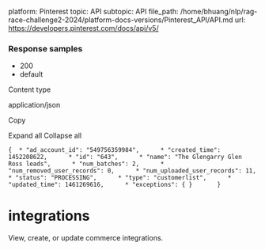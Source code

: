 platform: Pinterest
topic: API
subtopic: API
file_path: /home/bhuang/nlp/rag-race-challenge2-2024/platform-docs-versions/Pinterest_API/API.md
url: https://developers.pinterest.com/docs/api/v5/

### Response samples

* 200
* default

Content type

application/json

Copy

Expand all Collapse all

`{  * "ad_account_id": "549756359984",      * "created_time": 1452208622,      * "id": "643",      * "name": "The Glengarry Glen Ross leads",      * "num_batches": 2,      * "num_removed_user_records": 0,      * "num_uploaded_user_records": 11,      * "status": "PROCESSING",      * "type": "customerlist",      * "updated_time": 1461269616,      * "exceptions": { }       }`

# [](#tag/integrations)integrations

View, create, or update commerce integrations.